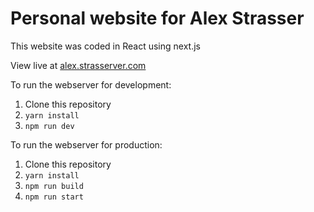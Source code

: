# Personal website for Alex Strasser

This website was coded in React using next.js

View live at [alex.strasserver.com](https://alex.strasserver.com)

To run the webserver for development:
  1. Clone this repository
  2. `yarn install`
  3. `npm run dev`

To run the webserver for production:
  1. Clone this repository
  2. `yarn install`
  3. `npm run build`
  4. `npm run start`
